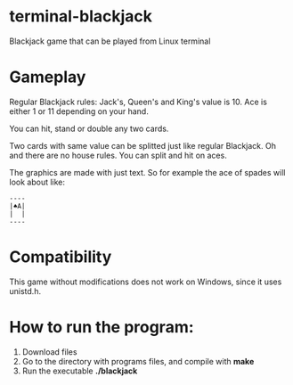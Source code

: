 # terminal-blackjack
Blackjack game that can be played from Linux terminal

# Gameplay
Regular Blackjack rules: Jack's, Queen's and King's value is 10.
Ace is either 1 or 11 depending on your hand.

You can hit, stand or double any two cards.

Two cards with same value can be splitted just like regular Blackjack.
Oh and there are no house rules. You can split and hit on aces.

The graphics are made with just text. So for example the ace of spades will look about like:
```
----
|♠A|
|  |
----
```

# Compatibility
This game without modifications does not work on Windows, since it uses unistd.h.

# How to run the program:
1. Download files
2. Go to the directory with programs files, and compile with **make**
3. Run the executable **./blackjack**
